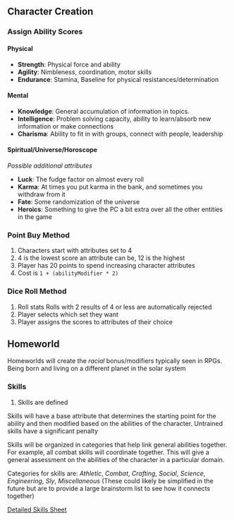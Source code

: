 <!--
 Copyright (c) 2021 Trevor Redfern
 
 This software is released under the MIT License.
 https://opensource.org/licenses/MIT
-->

## Character Creation

### Assign Ability Scores
#### Physical
  - **Strength**: Physical force and ability
  - **Agility**: Nimbleness, coordination, motor skills
  - **Endurance**: Stamina, Baseline for physical resistances/determination

#### Mental
  - **Knowledge**: General accumulation of information in topics. 
  - **Intelligence**: Problem solving capacity, ability to learn/absorb new information or make connections
  - **Charisma**: Ability to fit in with groups, connect with people, leadership

#### Spiritual/Universe/Horoscope
  _Possible additional attributes_
  - **Luck**: The fudge factor on almost every roll
  - **Karma**: At times you put karma in the bank, and sometimes you withdraw from it
  - **Fate**: Some randomization of the universe
  - **Heroics**: Something to give the PC a bit extra over all the other entities in the game

### Point Buy Method
1. Characters start with attributes set to 4
2. 4 is the lowest score an attribute can be, 12 is the highest
3. Player has 20 points to spend increasing character attributes
4. Cost is `1 + (abilityModifier * 2)`

### Dice Roll Method
1. Roll stats  Rolls with 2 results of 4 or less are automatically rejected
2. Player selects which set they want
3. Player assigns the scores to attributes of their choice

## Homeworld
Homeworlds will create the _racial_ bonus/modifiers typically seen in RPGs. Being born and living on 
a different planet in the solar system

### Skills

1. Skills are defined 

Skills will have a base attribute that determines the starting point for the ability and then modified based on the abilities of the character. Untrained skills have a significant penalty

Skills will be organized in categories that help link general abilities together. For example, all combat skills will coordinate together. This will give a general assessment on the abilities of the character in a particular domain.

Categories for skills are: _Athletic_, _Combat_, _Crafting_, _Social_, _Science_, _Engineering_, _Sly_, _Miscellaneous_
(These could likely be simplified in the future but are to provide a large brainstorm list to see how it connects together)

[Detailed Skills Sheet](https://www.dropbox.com/scl/fi/64dgbehojo358j0upqk61/Skills-Table.gsheet?dl=0&rlkey=0rp9z2zh2was8h0km3zyga914)

